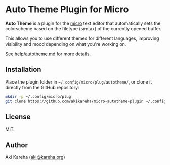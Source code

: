 # Auto Theme Plugin for Micro

**Auto Theme** is a plugin for the [micro](https://micro-editor.github.io/)
text editor that automatically sets the colorscheme based on the filetype
(syntax) of the currently opened buffer.

This allows you to use different themes for different languages, improving
visibility and mood depending on what you're working on.

See [help/autotheme.md](help/autotheme.md) for more details.

## Installation

Place the plugin folder in `~/.config/micro/plug/autotheme/`, or clone it
directly from the GitHub repository:

```sh
mkdir -p ~/.config/micro/plug
git clone https://github.com/akikareha/micro-autotheme-plugin ~/.config/micro/plug/autotheme
```

## License

MIT.

## Author

Aki Kareha (aki@kareha.org)
